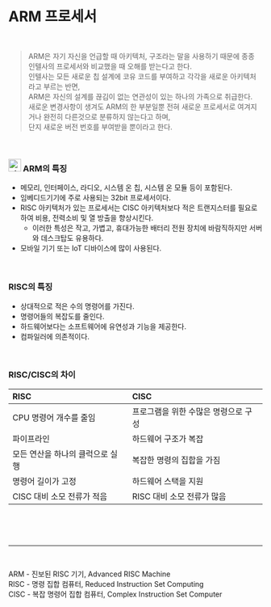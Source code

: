 # ARM 프로세서

<br>

> ARM은 자기 자신을 언급할 때 아키텍처, 구조라는 말을 사용하기 때문에 종종 인텔사의 프로세서와 비교했을 때 오해를 받는다고 한다.<br>
> 인텔사는 모든 새로운 칩 설계에 코유 코드를 부여하고 각각을 새로운 아키텍처라고 부르는 반면,<br>
> ARM은 자신의 설계를 끊김이 없는 연관성이 있는 하나의 가족으로 취급한다.<br>
> 새로운 변경사항이 생겨도 ARM의 한 부분일뿐 전혀 새로운 프로세서로 여겨지거나 완전히 다른것으로 분류하지 않는다고 하며,<br>
> 단지 새로운 버전 번호를 부여받을 뿐이라고 한다.

<br>


### <img width="25" alt="star1" src="https://user-images.githubusercontent.com/78655692/151471925-e5f35751-d4b9-416b-b41d-a059267a09e3.png"> ARM의 특징

- 메모리, 인터페이스, 라디오, 시스템 온 칩, 시스템 온 모듈 등이 포함된다.
- 임베디드기기에 주로 사용되는 32bit 프로세서이다.
- RISC 아키텍처가 있는 프로세서는 CISC 아키텍처보다 적은 트랜지스터를 필요로 하여 비용, 전력소비 및 열 방출을 향상시킨다.
  - 이러한 특성은 작고, 가볍고, 휴대가능한 배터리 전원 장치에 바람직하지만 서버와 데스크탑도 유용하다.
- 모바일 기기 또는 IoT 디바이스에 많이 사용된다.

<br>

### RISC의 특징

- 상대적으로 적은 수의 명령어를 가진다.
- 명령어들의 복잡도를 줄인다.
- 하드웨어보다는 소프트웨어에 유연성과 기능을 제공한다.
- 컴파일러에 의존적이다.

<br>

### RISC/CISC의 차이

| RISC                               | CISC                                   |
| :--------------------------------- | :------------------------------------- |
| CPU 명령어 개수를 줄임           | 프로그램을 위한 수많은 명령으로 구성 |
| 파이프라인                       | 하드웨어 구조가 복잡                 |
| 모든 연산을 하나의 클럭으로 실행 | 복잡한 명령의 집합을 가짐            |
| 명령어 길이가 고정               | 하드웨어 스택을 지원                 |
| CISC 대비 소모 전류가 적음       | RISC 대비 소모 전류가 많음           |

<br><br><br>

---

<br>

ARM - 진보된 RISC 기기, Advanced RISC Machine<br>
RISC - 명령 집합 컴퓨터, Reduced Instruction Set Computing<br>
CISC - 복잡 명령어 집합 컴퓨터, Complex Instruction Set Computer

<br><br><br>